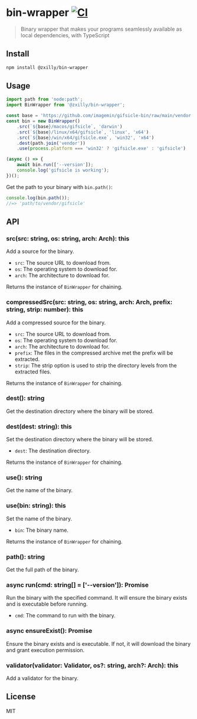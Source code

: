 # bin-wrapper [![CI](https://github.com/Zxilly/bin-wrapper-ts/actions/workflows/ci.yml/badge.svg?branch=master)](https://github.com/Zxilly/bin-wrapper-ts/actions/workflows/ci.yml)

> Binary wrapper that makes your programs seamlessly available as local dependencies, with TypeScript


## Install

```sh
npm install @zxilly/bin-wrapper
```


## Usage

```js
import path from 'node:path';
import BinWrapper from '@zxilly/bin-wrapper';

const base = 'https://github.com/imagemin/gifsicle-bin/raw/main/vendor';
const bin = new BinWrapper()
	.src(`${base}/macos/gifsicle`, 'darwin')
	.src(`${base}/linux/x64/gifsicle`, 'linux', 'x64')
	.src(`${base}/win/x64/gifsicle.exe`, 'win32', 'x64')
	.dest(path.join('vendor'))
	.use(process.platform === 'win32' ? 'gifsicle.exe' : 'gifsicle')

(async () => {
	await bin.run(['--version']);
	console.log('gifsicle is working');
})();
```

Get the path to your binary with `bin.path()`:

```js
console.log(bin.path());
//=> 'path/to/vendor/gifsicle'
```


## API

### src(src: string, os: string, arch: Arch): this

Add a source for the binary.

- `src`: The source URL to download from.
- `os`: The operating system to download for.
- `arch`: The architecture to download for.

Returns the instance of `BinWrapper` for chaining.

### compressedSrc(src: string, os: string, arch: Arch, prefix: string, strip: number): this

Add a compressed source for the binary.

- `src`: The source URL to download from.
- `os`: The operating system to download for.
- `arch`: The architecture to download for.
- `prefix`: The files in the compressed archive met the prefix will be extracted.
- `strip`: The strip option is used to strip the directory levels from the extracted files.

Returns the instance of `BinWrapper` for chaining.

### dest(): string

Get the destination directory where the binary will be stored.

### dest(dest: string): this

Set the destination directory where the binary will be stored.

- `dest`: The destination directory.

Returns the instance of `BinWrapper` for chaining.

### use(): string

Get the name of the binary.

### use(bin: string): this

Set the name of the binary.

- `bin`: The binary name.

Returns the instance of `BinWrapper` for chaining.

### path(): string

Get the full path of the binary.

### async run(cmd: string[] = ['--version']): Promise<void>

Run the binary with the specified command. It will ensure the binary exists and is executable before running.

- `cmd`: The command to run with the binary.

### async ensureExist(): Promise<void>

Ensure the binary exists and is executable. If not, it will download the binary and grant execution permission.

### validator(validator: Validator, os?: string, arch?: Arch): this

Add a validator for the binary.

## License

MIT
